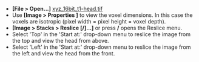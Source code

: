 - **[File > Open...]** [xyz_16bit_t1-head.tif](https://github.com/NEUBIAS/training-resources/raw/master/image_data/xyz_16bit_t1-head.tif)
- Use **[Image > Properties ]** to view the voxel dimensions. In this case the voxels are isotropic (pixel width = pixel height = voxel depth).
- **[Image > Stacks > Reslice [/]...]** or press **/** opens the Reslice menu.
- Select 'Top' in the 'Start at:' drop-down menu to reslice the image from the top and view the head from above.
- Select 'Left' in the 'Start at:' drop-down menu to reslice the image from the left and view the head from the front.
